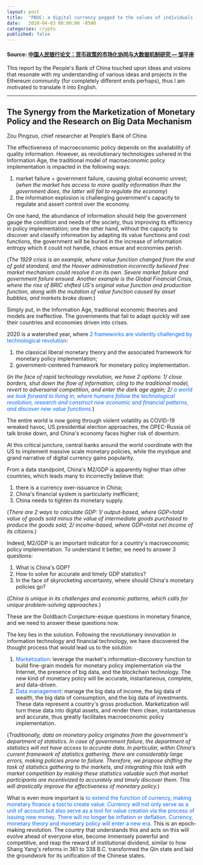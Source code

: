 ```yaml
---
layout: post
title:  "PBOC: a digital currency pegged to the values of individuals (Part 1/4)"
date:   2020-04-03 00:00:00 -0500
categories: crypto
published: false
---
```

#### Source: [中国人民银行论文：货币政策的市场化协同与大数据机制研究 — 邹平座](https://www.chainnews.com/zh-hant/articles/551734637322.htm)

This report by the People's Bank of China touched upon ideas and visions that resonate with my understanding of various ideas and projects in the Ethereum community (for completely different ends perhaps), thus I am motivated to translate it into English.

***

## The Synergy from the Marketization of Monetary Policy and the Research on Big Data Mechanism
Zou Pingzuo, chief researcher at People’s
Bank of China

The effectiveness of macroeconomic policy depends on the availability of quality information. However, as revolutionary technologies ushered in the Information Age, the traditional model of macroeconomic policy implementation is impacted in the following ways:
1. market failure + government failure, causing global economic unrest; (*when the market has access to more quality information than the government does, the latter will fail to regulate the economy*)
2. the information explosion is challenging government's capacity to regulate and assert control over the economy.

On one hand, the abundance of information should help the government gauge the condition and needs of the society, thus improving its efficiency in policy implementation; one the other hand, without the capacity to discover and classify information by adapting its value functions and cost functions, the government will be buried in the increase of information entropy which it could not handle, chaos ensue and economies perish.

(*The 1929 crisis is an example, where value function changed from the end of gold standard, and the Hoover administration incorrectly believed free market mechanism could resolve it on its own. Severe market failure and government failure ensued. Another example is the Global Financial Crisis, where the rise of BRIC shifted US's original value function and production function, along with the mutation of value function caused by asset bubbles, and markets broke down.*)

Simply put, in the Information Age, traditional economic theories and models are ineffective. The governments that fail to adapt quickly will see their countries and economies driven into crises.

2020 is a watershed year, where <span style="color:#0067FB">2 frameworks are violently challenged by technological revolution</span>:
1. the classical liberal monetary theory and the associated framework for monetary policy implementation;
2. government-centered framework for monetary policy implementation.

(*In the face of rapid technology revolution, we have 2 options: 1/ close borders, shut down the flow of information, cling to the traditional model, revert to adversarial competition, and enter the dark age again; 2/ <span style="color:#0067FB">a world we look forward to living in, where humans follow the technological revolution, research and construct new economic and financial patterns, and discover new value functions.</span>*)

The entire world is now going through violent volatility as COVID-19 wreaked havoc, US presidential election approaches, the OPEC-Russia oil talk broke down, and China's economy faces higher risk of downturn.

At this critical juncture, central banks around the world coordinate with the US to implement massive scale monetary policies, while the mystique and grand narrative of digital currency gains popularity.

From a data standpoint, China's M2/GDP is apparently higher than other countries, which leads many to incorrectly believe that:
1. there is a currency over-issuance in China;
2. China's financial system is particularly inefficient;
3. China needs to tighten its monetary supply.

(*There are 2 ways to calculate GDP: 1/ output-based, where GDP=total value of goods sold minus the value of intermediate goods purchased to produce the goods sold; 2/ income-based, where GDP=total net income of its citizens.*)

Indeed, M2/GDP is an important indicator for a country's macroeconomic policy implementation. To understand it better, we need to answer 3 questions:
1. What is China's GDP?
2. How to solve for accurate and timely GDP statistics?
3. In the face of skyrocketing uncertainty, where should China's monetary policies go?

(*China is unique in its challenges and economic patterns, which calls for unique problem-solving approaches.*)

These are the Goldbach Conjecture-esque questions in monetary finance, and we need to answer these questions now.

The key lies in the solution. Following the revolutionary innovation in information technology and financial technology, we have discovered the thought process that would lead us to the solution:
1. <span style="color:#0067FB">Marketization</span>: leverage the market's information-discovery function to build fine-grain models for monetary policy implementation via the Internet, the presence of big data, and the blockchain technology. The new kind of monetary policy will be accurate, instantaneous, complete, and data-driven.
2. <span style="color:#0067FB">Data management</span>: manage the big data of income, the big data of wealth, the big data of consumption, and the big data of investments. These data represent a country's gross production. Marketization will turn these data into digital assets, and render them clean, instantaneous and accurate, thus greatly facilitates macroeconomic policy implementation.

(*Traditionally, data on monetary policy originates from the government's department of statistics. In case of government failure, the department of statistics will not have access to accurate data. In particular, within China's current framework of statistics gathering, there are considerably large errors, making policies prone to failure. Therefore, we propose shifting the task of statistics gathering to the markets, and integrating this task with market competition by making these statistics valuable such that market participants are incentivized to accurately and timely discover them. This will drastically improve the effectiveness of monetary policy.*)

What is even more important is <span style="color:#0067FB">to extend the function of currency, making monetary finance a tool to create value. Currency will not only serve as a unit of account but also serve as a tool for value creation via the process of issuing new money. There will no longer be inflation or deflation. Currency, monetary theory and monetary policy will enter a new era.</span> This is an epoch-making revolution. The country that understands this and acts on this will evolve ahead of everyone else, become immensely powerful and competitive, and reap the reward of institutional dividend, similar to how Shang Yang's reforms in 361 to 338 B.C. transformed the Qin state and laid the groundwork for its unification of the Chinese states.
